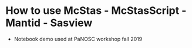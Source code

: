 # How to use McStas - McStasScript - Mantid - Sasview 

* Notebook demo used at PaNOSC workshop fall 2019

